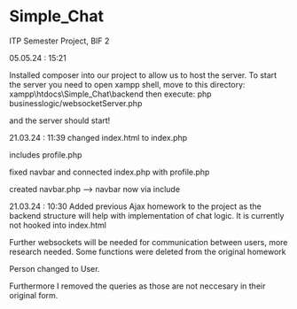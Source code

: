 # Simple_Chat
ITP Semester Project, BIF 2

05.05.24 : 15:21

Installed composer into our project to allow us to host the server. 
To start the server you need to open xampp shell, move to this directory: xampp\htdocs\Simple_Chat\backend
then execute: php businesslogic/websocketServer.php

and the server should start!

21.03.24 : 11:39
changed index.html to index.php

includes profile.php

fixed navbar and connected index.php with profile.php

created navbar.php --> navbar now via include

21.03.24 : 10:30 
Added previous Ajax homework to the project as the backend structure will help with implementation of
chat logic. It is currently not hooked into index.html

Further websockets will be needed for communication between users, more research needed.
Some functions were deleted from the original homework

Person changed to User.

Furthermore I removed the queries as those are not neccesary in their original form.
